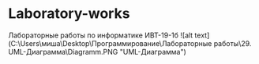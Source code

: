 # Laboratory-works
Лабораторные работы по информатике ИВТ-19-1б
![alt text](C:\Users\миша\Desktop\Программирование\Лабораторные работы\29. UML-Диаграмма\Diagramm.PNG "UML-Диаграмма")
